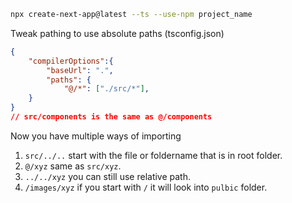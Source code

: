 ```bash
npx create-next-app@latest --ts --use-npm project_name
```

Tweak pathing to use absolute paths (tsconfig.json)
```json
{
	"compilerOptions":{
		"baseUrl": ".",
		"paths": {
			"@/*": ["./src/*"],
	}
}
// src/components is the same as @/components
```
Now you have multiple ways of importing
1. `src/../..` start with the file or foldername that is in root folder.
2. `@/xyz` same as `src/xyz`.
3. `../../xyz` you can still use relative path.
4. `/images/xyz` if you start with `/` it will look into `pulbic` folder.
